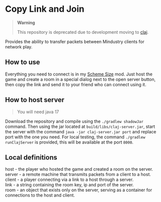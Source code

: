 # Copy Link and Join

> **Warning**
> 
> This repository is deprecated due to development moving to [claj](https://github.com/xpdustry/claj).

Provides the ability to transfer packets between Mindustry clients for network play.

## How to use

Everything you need to connect is in my [Scheme Size](https://github.com/xzxADIxzx/Scheme-Size) mod.
Just host the game and create a room in a special dialog next to the open server button, then copy the link and send it to your friend who can connect using it.

## How to host server

> You will need java 17

Download the repository and compile using the `./gradlew shadowJar` command.
Then using the jar located at `build/libs/claj-server.jar`, start the server with the command `java -jar claj-server.jar port` and replace port with the one you need.
For local testing, the command `./gradlew runClajServer` is provided, this will be available at the port `8000`.

## Local definitions

host - the player who hosted the game and created a room on the server.   
server - a remote machine that transmits packets from a client to a host.   
client - a player connecting via a link to a host through a server.   
link - a string containing the room key, ip and port of the server.   
room - an object that exists only on the server, serving as a container for connections to the host and client.
